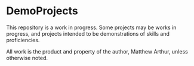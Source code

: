 # DemoProjects
This repository is a work in progress. Some projects may be works in progress, and projects intended to be demonstrations
of skills and proficiencies. 

All work is the product and property of the author, Matthew Arthur, unless otherwise noted.
